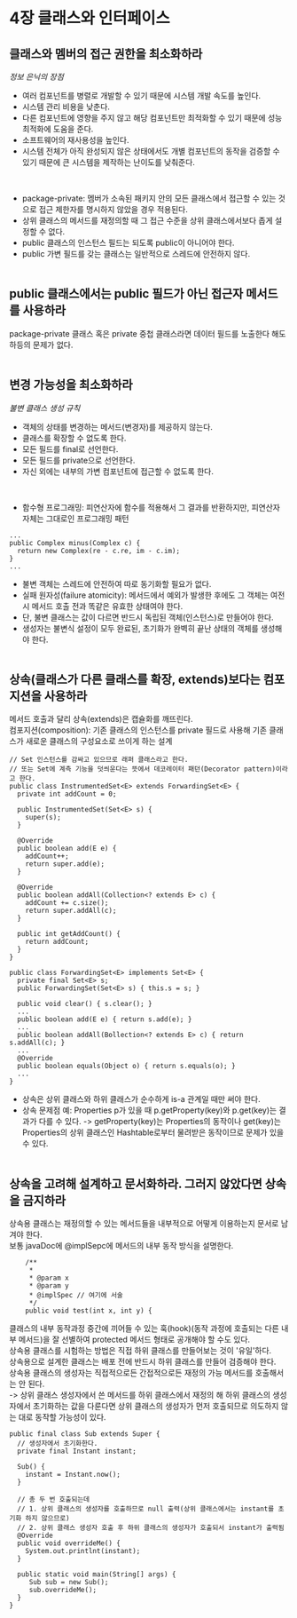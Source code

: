 # 4장 클래스와 인터페이스
## 클래스와 멤버의 접근 권한을 최소화하라
<i>정보 은닉의 장점</i>
</br>
* 여러 컴포넌트를 병렬로 개발할 수 있기 때문에 시스템 개발 속도를 높인다.
* 시스템 관리 비용을 낮춘다.
* 다른 컴포넌트에 영향을 주지 않고 해당 컴포넌트만 최적화할 수 있기 때문에 성능 최적화에 도움을 준다.
* 소프트웨어의 재사용성을 높인다.
* 시스템 전체가 아직 완성되지 않은 상태에서도 개별 컴포넌트의 동작을 검증할 수 있기 때문에 큰 시스템을 제작하는 난이도를 낮춰준다.
</br>

* package-private: 멤버가 소속된 패키지 안의 모든 클래스에서 접근할 수 있는 것으로 접근 제한자를 명시하지 않았을 경우 적용된다.
* 상위 클래스의 메서드를 재정의할 때 그 접근 수준을 상위 클래스에서보다 좁게 설정할 수 없다.
* public 클래스의 인스턴스 필드는 되도록 public이 아니어야 한다.
* public 가변 필드를 갖는 클래스는 일반적으로 스레드에 안전하지 않다.
</br></br>

## public 클래스에서는 public 필드가 아닌 접근자 메서드를 사용하라
package-private 클래스 혹은 private 중첩 클래스라면 데이터 필드를 노출한다 해도 하등의 문제가 없다.
</br></br>

## 변경 가능성을 최소화하라
<i>불변 클래스 생성 규칙</i>
</br>
* 객체의 상태를 변경하는 메서드(변경자)를 제공하지 않는다.
* 클래스를 확장할 수 없도록 한다.
* 모든 필드를 final로 선언한다.
* 모든 필드를 private으로 선언한다.
* 자신 외에는 내부의 가변 컴포넌트에 접근할 수 없도록 한다.
</br>

* 함수형 프로그래밍: 피연산자에 함수를 적용해서 그 결과를 반환하지만, 피연산자 자체는 그대로인 프로그래밍 패턴

```
...
public Complex minus(Complex c) {
  return new Complex(re - c.re, im - c.im);
}
...
```

* 불변 객체는 스레드에 안전하여 따로 동기화할 필요가 없다.
* 실패 원자성(failure atomicity): 메서드에서 예외가 발생한 후에도 그 객체는 여전시 메서드 호출 전과 똑같은 유효한 상태여야 한다.
* 단, 불변 클래스는 값이 다르면 반드시 독립된 객체(인스턴스)로 만들어야 한다.
* 생성자는 불변식 설정이 모두 완료된, 초기화가 완벽히 끝난 상태의 객체를 생성해야 한다.
</br></br>

## 상속(클래스가 다른 클래스를 확장, extends)보다는 컴포지션을 사용하라
메서드 호출과 달리 상속(extends)은 캡슐화를 깨뜨린다.</br>
컴포지션(composition): 기존 클래스의 인스턴스를 private 필드로 사용해 기존 클래스가 새로운 클래스의 구성요소로 쓰이게 하는 설계</br>

```
// Set 인스턴스를 감싸고 있으므로 래퍼 클래스라고 한다.
// 또는 Set에 계측 기능을 덧씌운다는 뜻에서 데코레이터 패던(Decorator pattern)이라고 한다.
public class InstrumentedSet<E> extends ForwardingSet<E> {
  private int addCount = 0;
  
  public InstrumentedSet(Set<E> s) {
    super(s);
  }
  
  @Override
  public boolean add(E e) {
    addCount++;
    return super.add(e);
  }
  
  @Override
  public boolean addAll(Collection<? extends E> c) {
    addCount += c.size();
    return super.addAll(c);
  }
  
  public int getAddCount() {
    return addCount;
  }
}
```

```
public class ForwardingSet<E> implements Set<E> {
  private final Set<E> s;
  public ForwardingSet(Set<E> s) { this.s = s; }
  
  public void clear() { s.clear(); }
  ...
  public boolean add(E e) { return s.add(e); }
  ...
  public boolean addAll(Bollection<? extends E> c) { return s.addAll(c); }
  ...
  @Override
  public boolean equals(Object o) { return s.equals(o); }
  ...
}
```

* 상속은 상위 클래스와 하위 클래스가 순수하게 is-a 관계일 때만 써야 한다.
* 상속 문제점 예: Properties p가 있을 때 p.getProperty(key)와 p.get(key)는 결과가 다를 수 있다.
  -> getProperty(key)는 Properties의 동작이나 get(key)는 Properties의 상위 클래스인 Hashtable로부터 물려받은 동작이므로 문제가 있을 수 있다.
</br></br>

## 상속을 고려해 설계하고 문서화하라. 그러지 않았다면 상속을 금지하라
상속용 클래스는 재정의할 수 있는 메서드들을 내부적으로 어떻게 이용하는지 문서로 남겨야 한다.</br>
보통 javaDoc에 @implSepc에 메서드의 내부 동작 방식을 설명한다.</br>

```
    /**
     *
     * @param x
     * @param y
     * @implSpec // 여기에 서술
     */
    public void test(int x, int y) {
```

클래스의 내부 동작과정 중간에 끼어들 수 있는 훅(hook)(동작 과정에 호출되는 다른 내부 메서드)을 잘 선별하여 protected 메서드 형태로 공개해야 할 수도 있다.</br>
상속용 클래스를 시험하는 방법은 직접 하위 클래스를 만들어보는 것이 '유일'하다.</br>
상속용으로 설계한 클래스는 배포 전에 반드시 하위 클래스를 만들어 검증해야 한다.</br>
상속용 클래스의 생성자는 직접적으로든 간접적으로든 재정의 가능 메서드를 호출해서는 안 된다.</br>
-> 상위 클래스 생성자에서 쓴 메서드를 하위 클래스에서 재정의 해 하위 클래스의 생성자에서 초기화하는 값을 다룬다면 상위 클래스의 생성자가 먼저 호출되므로 의도하지 않는 대로 동작할 가능성이 있다.</br>

```
public final class Sub extends Super {
  // 생성자에서 초기화한다.
  private final Instant instant;
  
  Sub() {
    instant = Instant.now();
  }
  
  // 총 두 번 호출되는데
  // 1. 상위 클래스의 생성자를 호출하므로 null 출력(상위 클래스에서는 instant를 초기화 하지 않으므로)
  // 2. 상위 클래스 생성자 호출 후 하위 클래스의 생성자가 호출되서 instant가 출력됨
  @Override
  public void overrideMe() {
    System.out.printlnt(instant); 
  }
  
  public static void main(String[] args) {
     Sub sub = new Sub();
     sub.overrideMe();
  }
}
```
